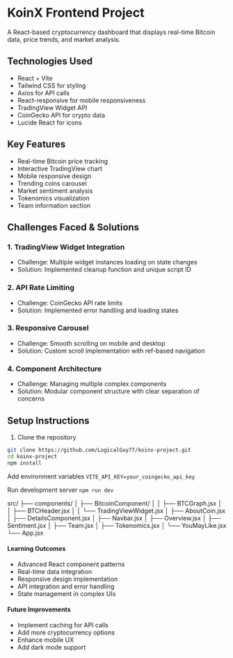 # KoinX Frontend Project

A React-based cryptocurrency dashboard that displays real-time Bitcoin data, price trends, and market analysis.

## Technologies Used
- React + Vite
- Tailwind CSS for styling
- Axios for API calls
- React-responsive for mobile responsiveness
- TradingView Widget API
- CoinGecko API for crypto data
- Lucide React for icons

## Key Features
- Real-time Bitcoin price tracking
- Interactive TradingView chart
- Mobile responsive design
- Trending coins carousel
- Market sentiment analysis
- Tokenomics visualization
- Team information section

## Challenges Faced & Solutions

### 1. TradingView Widget Integration
- Challenge: Multiple widget instances loading on state changes
- Solution: Implemented cleanup function and unique script ID

### 2. API Rate Limiting
- Challenge: CoinGecko API rate limits
- Solution: Implemented error handling and loading states

### 3. Responsive Carousel
- Challenge: Smooth scrolling on mobile and desktop
- Solution: Custom scroll implementation with ref-based navigation

### 4. Component Architecture
- Challenge: Managing multiple complex components
- Solution: Modular component structure with clear separation of concerns

## Setup Instructions
1. Clone the repository
```bash
git clone https://github.com/LogicalGuy77/koinx-project.git
cd koinx-project
npm install
```
Add environment variables
```VITE_API_KEY=your_coingecko_api_key```

Run development server
```npm run dev```

src/
├── components/
│   ├── BitcoinComponent/
│   │   ├── BTCGraph.jsx
│   │   ├── BTCHeader.jsx
│   │   └── TradingViewWidget.jsx
│   ├── AboutCoin.jsx
│   ├── DetailsComponent.jsx
│   ├── Navbar.jsx
│   ├── Overview.jsx
│   ├── Sentiment.jsx
│   ├── Team.jsx
│   ├── Tokenomics.jsx
│   └── YouMayLike.jsx
└── App.jsx

#### Learning Outcomes
* Advanced React component patterns
* Real-time data integration
* Responsive design implementation
* API integration and error handling
* State management in complex UIs
#### Future Improvements
* Implement caching for API calls
* Add more cryptocurrency options
* Enhance mobile UX
* Add dark mode support